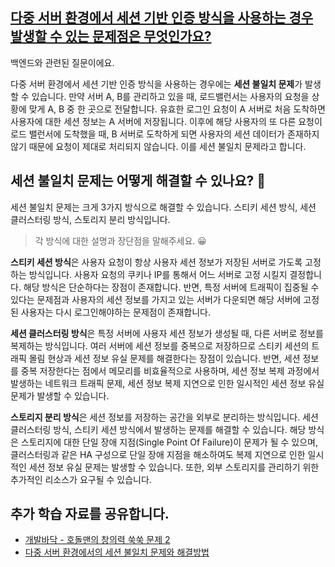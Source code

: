 ## [다중 서버 환경에서 세션 기반 인증 방식을 사용하는 경우 발생할 수 있는 문제점은 무엇인가요?](https://www.maeil-mail.kr/question/112)

백엔드와 관련된 질문이에요.

다중 서버 환경에서 세션 기반 인증 방식을 사용하는 경우에는 **세션 불일치 문제**가 발생할 수 있습니다. 만약 서버 A, B를 관리하고 있을 때, 로드밸런서는 사용자의 요청을 상황에 맞게 A, B 중 한 곳으로 전달합니다. 유효한 로그인 요청이 A 서버로 처음 도착하면 사용자에 대한 세션 정보는 A 서버에 저장됩니다. 이후에 해당 사용자의 또 다른 요청이 로드 밸런서에 도착했을 때, B 서버로 도착하게 되면 사용자의 세션 데이터가 존재하지 않기 때문에 요청이 제대로 처리되지 않습니다. 이를 세션 불일치 문제라고 합니다.

## 세션 불일치 문제는 어떻게 해결할 수 있나요? 🤔

세션 불일치 문제는 크게 3가지 방식으로 해결할 수 있습니다. 스티키 세션 방식, 세션 클러스터링 방식, 스토리지 분리 방식입니다.

> 각 방식에 대한 설명과 장단점을 말해주세요. 😀

**스티키 세션 방식**은 사용자 요청이 항상 사용자 세션 정보가 저장된 서버로 가도록 고정하는 방식입니다. 사용자 요청의 쿠키나 IP를 통해서 어느 서버로 고정 시킬지 결정합니다. 해당 방식은 단순하다는 장점이 존재합니다. 반면, 특정 서버에 트래픽이 집중될 수 있다는 문제점과 사용자의 세션 정보를 가지고 있는 서버가 다운되면 해당 서버에 고정된 사용자는 다시 로그인해야하는 문제점이 존재합니다.

**세션 클러스터링 방식**은 특정 서버에 사용자 세션 정보가 생성될 때, 다른 서버로 정보를 복제하는 방식입니다. 여러 서버에 세션 정보를 중복으로 저장하므로 스티키 세션의 트래픽 몰림 현상과 세션 정보 유실 문제를 해결한다는 장점이 있습니다. 반면, 세션 정보를 중복 저장한다는 점에서 메모리를 비효율적으로 사용하며, 세션 정보 복제 과정에서 발생하는 네트워크 트래픽 문제, 세션 정보 복제 지연으로 인한 일시적인 세션 정보 유실 문제가 발생할 수 있습니다.

**스토리지 분리 방식**은 세션 정보를 저장하는 공간을 외부로 분리하는 방식입니다. 세션 클러스터링 방식, 스티키 세션 방식에서 발생하는 문제를 해결할 수 있습니다. 해당 방식은 스토리지에 대한 단일 장애 지점(Single Point Of Failure)이 문제가 될 수 있으며, 클러스터링과 같은 HA 구성으로 단일 장애 지점을 해소하여도 복제 지연으로 인한 일시적인 세션 정보 유실 문제는 발생할 수 있습니다. 또한, 외부 스토리지를 관리하기 위한 추가적인 리소스가 요구될 수 있습니다.

## 추가 학습 자료를 공유합니다.

- [개발바닥 - 호돌맨의 창의력 쑥쑥 문제 2](https://www.youtube.com/live/wucM0zPN1w0?si=7EqFTsM05y_q4T5j&t=4493)
- [다중 서버 환경에서의 세션 불일치 문제와 해결방법](https://hudi.blog/session-consistency-issue/)